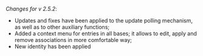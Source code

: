 _Changes for v 2.5.2_:
- Updates and fixes have been applied to the update polling mechanism, as well as to other auxiliary functions;
- Added a context menu for entries in all bases; it allows to edit, apply and remove associations in more comfortable way;
- New identity has been applied
